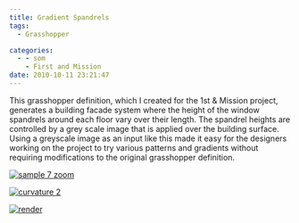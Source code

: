 ```yaml
---
title: Gradient Spandrels
tags:
  - Grasshopper

categories:
  - - som
    - First and Mission
date: 2010-10-11 23:21:47
---
```


This grasshopper definition, which I created for the 1st & Mission project, generates a building facade system where the height of the window spandrels around each floor vary over their length. The spandrel heights are controlled by a grey scale image that is applied over the building surface. Using a greyscale image as an input like this made it easy for the designers working on the project to try various patterns and gradients without requiring modifications to the original grasshopper definition.

[![](http://www.ericanastas.com/wp-content/uploads/2012/04/sample-7-zoom-636x477.png "sample 7 zoom")](sample-7-zoom.png)

[![](http://www.ericanastas.com/wp-content/uploads/2012/04/curvature-2-636x476.png "curvature 2")](curvature-2.png)

[![](http://www.ericanastas.com/wp-content/uploads/2010/10/render-636x477.jpg "render")](http://www.ericanastas.com/gradient-spandrels/render/)
